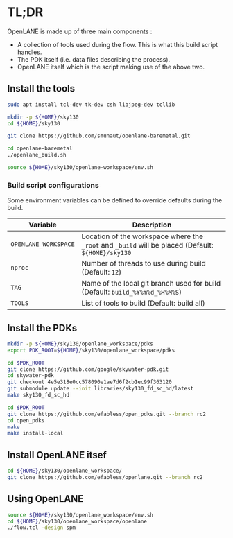 # TL;DR

OpenLANE is made up of three main components :
* A collection of tools used during the flow. This is what this build script handles.
* The PDK itself (i.e. data files describing the process).
* OpenLANE itself which is the script making use of the above two.

## Install the tools

```bash
sudo apt install tcl-dev tk-dev csh libjpeg-dev tcllib

mkdir -p ${HOME}/sky130
cd ${HOME}/sky130

git clone https://github.com/smunaut/openlane-baremetal.git

cd openlane-baremetal
./openlane_build.sh

source ${HOME}/sky130/openlane-workspace/env.sh
```

### Build script configurations

Some environment variables can be defined to override defaults during
the build.

| Variable             | Description
|----------------------|------------------------------------------------------
| `OPENLANE_WORKSPACE` | Location of the workspace where the `_root` and `_build` will be placed (Default: `${HOME}/sky130`
| `nproc`              | Number of threads to use during build (Default: `12`)
| `TAG`                | Name of the local git branch used for build (Default: `build_%Y%m%d_%H%M%S`)
| `TOOLS`              | List of tools to build (Default: build all)

## Install the PDKs

```bash
mkdir -p ${HOME}/sky130/openlane_workspace/pdks
export PDK_ROOT=${HOME}/sky130/openlane_workspace/pdks

cd $PDK_ROOT
git clone https://github.com/google/skywater-pdk.git
cd skywater-pdk
git checkout 4e5e318e0cc578090e1ae7d6f2cb1ec99f363120
git submodule update --init libraries/sky130_fd_sc_hd/latest
make sky130_fd_sc_hd

cd $PDK_ROOT
git clone https://github.com/efabless/open_pdks.git --branch rc2
cd open_pdks
make
make install-local
```

## Install OpenLANE itsef

```bash
cd ${HOME}/sky130/openlane_workspace/
git clone https://github.com/efabless/openlane.git --branch rc2
```

## Using OpenLANE

```bash
source ${HOME}/sky130/openlane_workspace/env.sh
cd ${HOME}/sky130/openlane_workspace/openlane
./flow.tcl -design spm
```

